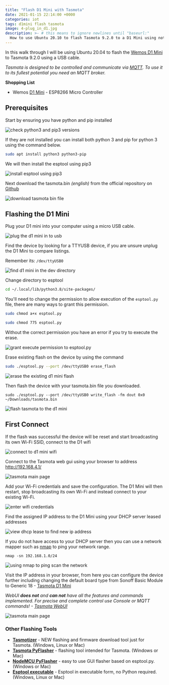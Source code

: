 ```yaml
---
title: "Flash D1 Mini with Tasmota"
date: 2021-01-15 22:14:00 +0000
categories: iot
tags: d1mini flash tasmota
image: 4-plug_in_d1.jpg
description: >- # this means to ignore newlines until "baseurl:"
  How to use Ubuntu 20.10 to flash Tasmota 9.2.0 to a D1 Mini using nothing more than a USB cable.
---
```


In this walk through I will be using Ubuntu 20.04 to flash the [Wemos D1 Mini](https://www.wemos.cc/en/latest/d1/d1_mini.html) to Tasmota 9.2.0 using a USB cable.

*Tasmota is designed to be controlled and communicate via [MQTT](http://mqtt.org/). To use it to its fullest potential you need an MQTT broker.*

**Shopping List**

* Wemos [D1 Mini](https://amzn.to/3lWvYRV) - ESP8266 Micro Controller

## Prerequisites

Start by ensuring you have python and pip installed

![check python3 and pip3 versions](/assets/images/posts/1-python_pip_install.png)

If they are not installed you can install both python 3 and pip for python 3 using the command below.

```bash
sudo apt install python3 python3-pip
```

We will then install the esptool using pip3

![install esptool using pip3](/assets/images/posts/2-install_pip_esptool.png)

Next download the tasmota.bin *(english)* from the official repository on [Github](https://github.com/arendst/Tasmota/releases/tag/v9.2.0)

![download tasmota bin file](/assets/images/posts/3-download_tasmota.png)

## Flashing the D1 Mini

Plug your D1 mini into your computer using a micro USB cable.

![plug the d1 mini in to usb](/assets/images/posts/4-plug_in_d1.jpg)

Find the device by looking for a TTYUSB device, if you are unsure unplug the D1 Mini to compare listings.

Remember its: `/dev/ttyUSB0`

![find d1 mini in the dev directory](/assets/images/posts/5-find_d1_dev.png)

Change directory to esptool

```bash
cd ~/.local/lib/python3.8/site-packages/
```

You'll need to change the permission to allow execution of the `esptool.py` file, there are many ways to grant this permission.

```bash
sudo chmod a+x esptool.py
```

```bash
sudo chmod 775 esptool.py
```

Without the correct permission you have an error if you try to execute the erase.

![grant execute permission to esptool.py](/assets/images/posts/6-grant_execute_permission.png)

Erase existing flash on the device by using the command

```bash
sudo ./esptool.py --port /dev/ttyUSB0 erase_flash
```

![erase the existing d1 mini flash](/assets/images/posts/7-erase_flash.png)

Then flash the device with your tasmota.bin file you downloaded.

```
sudo ./esptool.py --port /dev/ttyUSB0 write_flash -fm dout 0x0 ~/Downloads/tasmota.bin
```

![flash tasmota to the d1 mini](/assets/images/posts/8-flash_tasmota.png)

## First Connect

If the flash was successful the device will be reset and start broadcasting its own Wi-Fi SSID, connect to the D1 wifi

![connect to d1 mini wifi](/assets/images/posts/9-d1_wifi_connect.png)

Connect to the Tasmota web gui using your browser to address <http://192.168.4.1/>

![tasmota main page](/assets/images/posts/10-d1_login_page.png)

Add your Wi-Fi credentials and save the configuration. The D1 Mini will then restart, stop broadcasting its own Wi-Fi and instead connect to your existing Wi-Fi.

![enter wifi credentials](/assets/images/posts/11-wifi_details.png)

Find the assigned IP address to the D1 Mini using your DHCP server leased addresses

![view dhcp lease to find new ip address](/assets/images/posts/12-tasmota_dhcp_lease.png)

If you do not have access to your DHCP server then you can use a network mapper such as [nmap](https://nmap.org/) to ping your network range.

```
nmap -sn 192.168.1.0/24
```

![using nmap to ping scan the network](/assets/images/posts/13-nmap_tasmota_scan.png)

Visit the IP address in your browser, from here you can configure the device further including changing the default board type from Sonoff Basic Module to Generic 18 - [Tasmota D1 Mini](https://tasmota.github.io/docs/devices/Wemos-D1-Mini/)

*WebUI **does not** and **can not** have all the features and commands implemented. For precise and complete control use Console or MQTT commands! - [Tasmota WebUI](https://tasmota.github.io/docs/WebUI/)*

![tasmota main page](/assets/images/posts/14-tasmota_main_page.png)

### Other Flashing Tools

* [**Tasmotizer**](https://github.com/tasmota/tasmotizer) - NEW flashing and firmware download tool just for Tasmota. (Windows, Linux or Mac)
* [**Tasmota PyFlasher**](https://github.com/tasmota/tasmota-pyflasher) - flashing tool intended for Tasmota. (Windows or Mac)
* [**NodeMCU PyFlasher**](https://github.com/marcelstoer/nodemcu-pyflasher) - easy to use GUI flasher based on esptool.py. (Windows or Mac)
* [**Esptool executable**](https://github.com/igrr/esptool-ck) - Esptool in executable form, no Python required. (Windows, Linux or Mac)
